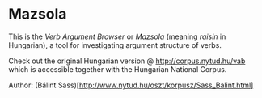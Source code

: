 # Mazsola
This is the *Verb Argument Browser* or *Mazsola*
(meaning *raisin* in Hungarian),
a tool for investigating argument structure of verbs.

Check out the original Hungarian version @ http://corpus.nytud.hu/vab
which is accessible together with the Hungarian National Corpus.

Author: (Bálint Sass)[http://www.nytud.hu/oszt/korpusz/Sass_Balint.html]

